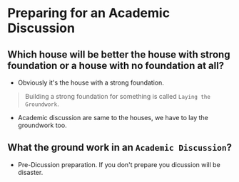 # Preparing for an Academic Discussion

## Which house will be better the house with strong foundation or a house with no foundation at all?
- Obviously it's the house with a strong foundation.

> Building a strong foundation for something is called `Laying the Groundwork`.

- Academic discussion are same to the houses, we have to lay the groundwork too.

## What the ground work in an `Academic Discussion`?
- Pre-Dicussion preparation. If you don't prepare you dicussion will be disaster.